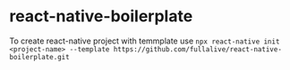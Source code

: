 # react-native-boilerplate

To create react-native project with temmplate use
```npx react-native init <project-name> --template https://github.com/fullalive/react-native-boilerplate.git```
